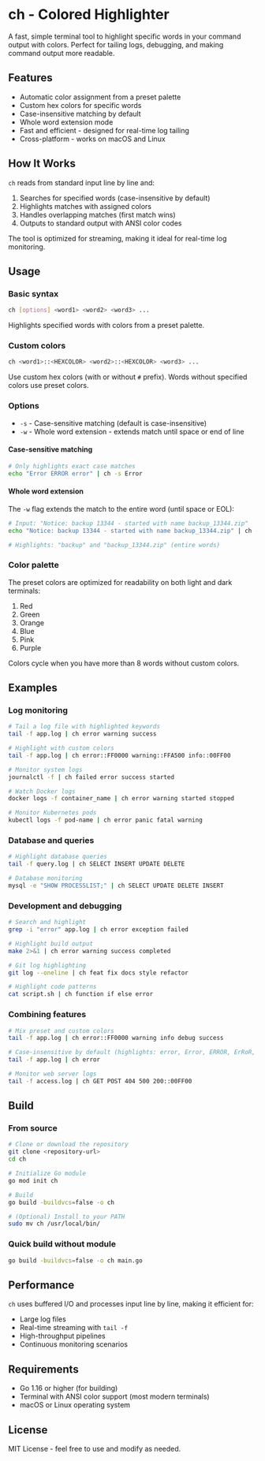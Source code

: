 # ch - Colored Highlighter

A fast, simple terminal tool to highlight specific words in your command output with colors. Perfect for tailing logs, debugging, and making command output more readable.

## Features

- Automatic color assignment from a preset palette
- Custom hex colors for specific words
- Case-insensitive matching by default
- Whole word extension mode
- Fast and efficient - designed for real-time log tailing
- Cross-platform - works on macOS and Linux

## How It Works

`ch` reads from standard input line by line and:

1. Searches for specified words (case-insensitive by default)
2. Highlights matches with assigned colors
3. Handles overlapping matches (first match wins)
4. Outputs to standard output with ANSI color codes

The tool is optimized for streaming, making it ideal for real-time log monitoring.

## Usage

### Basic syntax

```bash
ch [options] <word1> <word2> <word3> ...
```

Highlights specified words with colors from a preset palette.

### Custom colors

```bash
ch <word1>::<HEXCOLOR> <word2>::<HEXCOLOR> <word3> ...
```

Use custom hex colors (with or without `#` prefix). Words without specified colors use preset colors.

### Options

- `-s` - Case-sensitive matching (default is case-insensitive)
- `-w` - Whole word extension - extends match until space or end of line

#### Case-sensitive matching

```bash
# Only highlights exact case matches
echo "Error ERROR error" | ch -s Error
```

#### Whole word extension

The `-w` flag extends the match to the entire word (until space or EOL):

```bash
# Input: "Notice: backup 13344 - started with name backup_13344.zip"
echo "Notice: backup 13344 - started with name backup_13344.zip" | ch -w back

# Highlights: "backup" and "backup_13344.zip" (entire words)
```

### Color palette

The preset colors are optimized for readability on both light and dark terminals:

1. Red
2. Green
3. Orange
4. Blue
5. Pink
6. Purple

Colors cycle when you have more than 8 words without custom colors.

## Examples

### Log monitoring

```bash
# Tail a log file with highlighted keywords
tail -f app.log | ch error warning success

# Highlight with custom colors
tail -f app.log | ch error::FF0000 warning::FFA500 info::00FF00

# Monitor system logs
journalctl -f | ch failed error success started

# Watch Docker logs
docker logs -f container_name | ch error warning started stopped

# Monitor Kubernetes pods
kubectl logs -f pod-name | ch error panic fatal warning
```

### Database and queries

```bash
# Highlight database queries
tail -f query.log | ch SELECT INSERT UPDATE DELETE

# Database monitoring
mysql -e "SHOW PROCESSLIST;" | ch SELECT UPDATE DELETE INSERT
```

### Development and debugging

```bash
# Search and highlight
grep -i "error" app.log | ch error exception failed

# Highlight build output
make 2>&1 | ch error warning success completed

# Git log highlighting
git log --oneline | ch feat fix docs style refactor

# Highlight code patterns
cat script.sh | ch function if else error
```

### Combining features

```bash
# Mix preset and custom colors
tail -f app.log | ch error::FF0000 warning info debug success

# Case-insensitive by default (highlights: error, Error, ERROR, ErRoR, etc.)
tail -f app.log | ch error

# Monitor web server logs
tail -f access.log | ch GET POST 404 500 200::00FF00
```

## Build

### From source

```bash
# Clone or download the repository
git clone <repository-url>
cd ch

# Initialize Go module
go mod init ch

# Build
go build -buildvcs=false -o ch

# (Optional) Install to your PATH
sudo mv ch /usr/local/bin/
```

### Quick build without module

```bash
go build -buildvcs=false -o ch main.go
```

## Performance

`ch` uses buffered I/O and processes input line by line, making it efficient for:

- Large log files
- Real-time streaming with `tail -f`
- High-throughput pipelines
- Continuous monitoring scenarios

## Requirements

- Go 1.16 or higher (for building)
- Terminal with ANSI color support (most modern terminals)
- macOS or Linux operating system

## License

MIT License - feel free to use and modify as needed.
